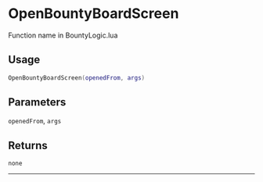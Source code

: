 # OpenBountyBoardScreen
Function name in BountyLogic.lua
## Usage
```lua
OpenBountyBoardScreen(openedFrom, args)
```
## Parameters
`openedFrom`, `args`
## Returns
`none`

---